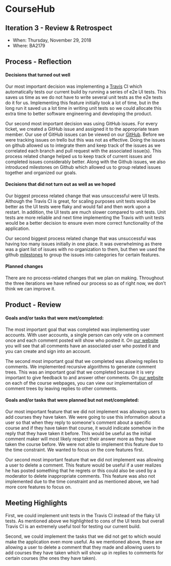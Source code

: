 # CourseHub


## Iteration 3 - Review & Retrospect

* When: Thursday, November 29, 2018
* Where: BA2179

## Process - Reflection


#### Decisions that turned out well



Our most important decision was implementing a [Travis](https://travis-ci.com/csc301-fall-2018/project-team-19/builds/ ) CI which automatically tests our current build by running a series of e2e UI tests. This saves us time as we do not have to write several unit tests as the e2e tests do it for us. Implementing this feature initially took a lot of time, but in the long run it saved us a lot time in writing unit tests so we could allocate this extra time to better software engineering and developing the product. 

Our second most important decision was using GitHub issues.  For every ticket, we created a GitHub issue and assigned it to the appropriate team member.  Our use of GitHub issues can be viewed on our [GitHub](https://github.com/csc301-fall-2018/project-team-19/issues). Before we were tracking issues on trello but this was not as effective. Doing the issues on github allowed us to integrate them and keep track of the issues as we correlated each branch and pull request with the associated issue(s). This process related change helped us to keep track of current issues and completed issues considerably better. Along with the Github issues, we also introduced milestones on Github which allowed us to group related issues together and organized our goals.

#### Decisions that did not turn out as well as we hoped



Our biggest process related change that was unsuccessful were UI tests. Although the Travis CI is great, for scaling purposes unit tests would be better as the UI tests were flaky and would fail and then work upon a restart. In addition, the UI tests are much slower compared to unit tests. Unit tests are more reliable and next time implementing the Travis with unit tests would be a better decision to ensure even more correct functionality of the application. 

Our second biggest process related change that was unsuccessful was having too many issues initially in one place. It was overwhelming as there was a giant list of issues with no organization to them, but then we used the github [milestones](https://github.com/csc301-fall-2018/project-team-19/milestones ) to group the issues into categories for certain features. 


#### Planned changes



There are no process-related changes that we plan on making.  Throughout the three iterations we have refined our process so as of right now, we don’t think we can improve it.  



## Product - Review

#### Goals and/or tasks that were met/completed:




The most important goal that was completed was implementing user accounts.  With user accounts, a single person can only vote on a comment once and each comment posted will show who posted it.  On [our website](coursehub.ca) you will see that all comments have an associated user who posted it and you can create and sign into an account.  

The second most important goal that we completed was allowing replies to comments.  We implemented recursive algorithms to generate comment trees.  This was an important goal that we completed because it is very important to give feedback to and answer other comments.  On [our website](coursehub.ca) on each of the course webpages, you can view our implementation of comment trees by leaving replies to other comments.  


#### Goals and/or tasks that were planned but not met/completed:




Our most important feature that we did not implement was allowing users to add courses they have taken. We were going to use this information about a user so that when they reply to someone's comment about a specific course and if they have taken that course, it would indicate somehow in the reply that they have taken it before. This would be useful as the initial comment maker will most likely respect their answer more as they have taken the course before. We were not able to implement this feature due to the time constraint. We wanted to focus on the core features first.

Our second most important feature that we did not implement was allowing a user to delete a comment. This feature would be useful if a user realizes he has posted something that he regrets or this could also be used by a moderator to delete inappropriate comments. This feature was also not implemented due to the time constraint and as mentioned above, we had more core features to focus on. 

## Meeting Highlights


First, we could implement unit tests in the Travis CI instead of the flaky UI tests. As mentioned above we highlighted to cons of the UI tests but overall Travis CI is an extremely useful tool for testing our current build. 

Second, we could implement the tasks that we did not get to which would make the application even more useful. As we mentioned above, these are allowing a user to delete a comment that they made and allowing users to add courses they have taken which will show up in replies to comments for certain courses (the ones they have taken).


